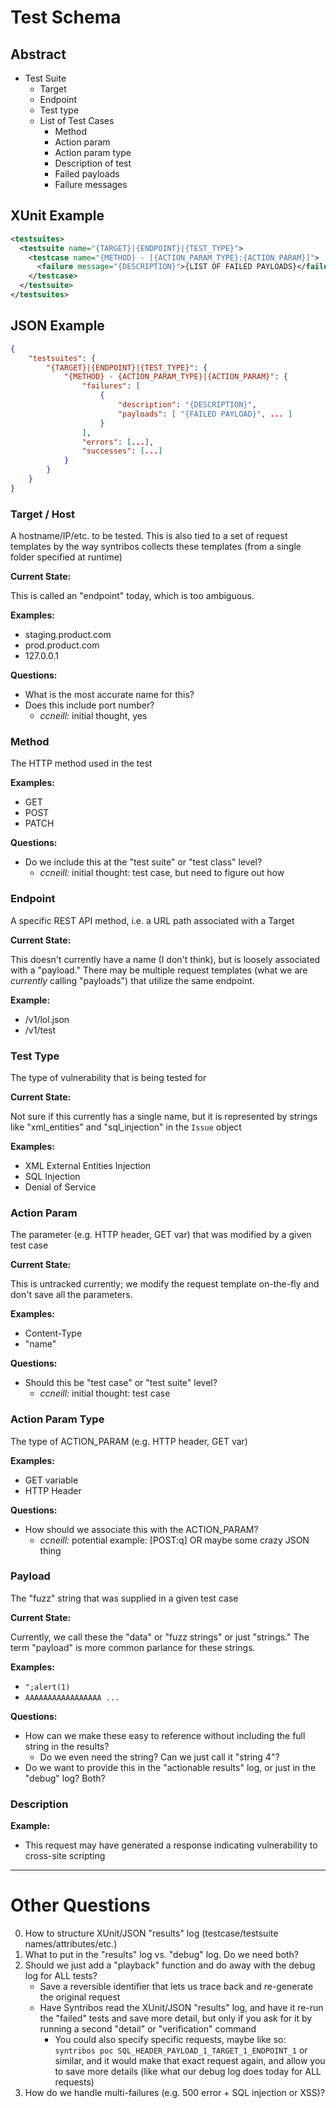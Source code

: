 # Test Schema

## Abstract

- Test Suite
    - Target
    - Endpoint
    - Test type
    - List of Test Cases
        - Method
        - Action param
        - Action param type
        - Description of test
        - Failed payloads
        - Failure messages

## XUnit Example

```xml
<testsuites>
  <testsuite name="{TARGET}|{ENDPOINT}|{TEST_TYPE}">
    <testcase name="{METHOD} - [{ACTION_PARAM_TYPE}:{ACTION_PARAM}]">
      <failure message="{DESCRIPTION}">{LIST OF FAILED PAYLOADS}</failure>
    </testcase>
  </testsuite>
</testsuites>
```

## JSON Example

```json
{
    "testsuites": {
        "{TARGET}|{ENDPOINT}|{TEST_TYPE}": {
            "{METHOD} - {ACTION_PARAM_TYPE}|{ACTION_PARAM}": {
                "failures": [
                    {
                        "description": "{DESCRIPTION}",
                        "payloads": [ "{FAILED PAYLOAD}", ... ]
                    }
                ],
                "errors": [...],
                "successes": [...]
            }
        }
    } 
}
```

### Target / Host

A hostname/IP/etc. to be tested. This is also tied to a set of request
templates by the way syntribos collects these templates (from a single folder
specified at runtime)

__Current State:__

This is called an "endpoint" today, which is too ambiguous.

__Examples:__

- staging.product.com
- prod.product.com
- 127.0.0.1

__Questions:__

- What is the most accurate name for this?
- Does this include port number?
    - *ccneill:* initial thought, yes

### Method

The HTTP method used in the test 

__Examples:__

- GET
- POST
- PATCH

__Questions:__

- Do we include this at the "test suite" or "test class" level?
    - *ccneill:* initial thought: test case, but need to figure out how

### Endpoint

A specific REST API method, i.e. a URL path associated with a Target

__Current State:__

This doesn't currently have a name (I don't think), but is loosely associated
with a "payload." There may be multiple request templates (what we are *currently*
calling "payloads") that utilize the same endpoint.

__Example:__

- /v1/lol.json
- /v1/test

### Test Type

The type of vulnerability that is being tested for 

__Current State:__

Not sure if this currently has a single name, but it is represented by strings
like "xml_entities" and "sql_injection" in the `Issue` object

__Examples:__

- XML External Entities Injection
- SQL Injection
- Denial of Service

### Action Param

The parameter (e.g. HTTP header, GET var) that was modified by a given test case

__Current State:__

This is untracked currently; we modify the request template on-the-fly and don't
save all the parameters.

__Examples:__

- Content-Type
- "name"

__Questions:__
- Should this be "test case" or "test suite" level?
    - *ccneill:* initial thought: test case

### Action Param Type

The type of ACTION_PARAM (e.g. HTTP header, GET var)

__Examples:__

- GET variable
- HTTP Header

__Questions:__

- How should we associate this with the ACTION_PARAM?
    - *ccneill:* potential example: [POST:q] OR maybe some crazy JSON thing

### Payload

The "fuzz" string that was supplied in a given test case

__Current State:__

Currently, we call these the "data" or "fuzz strings" or just "strings." The
term "payload" is more common parlance for these strings.

__Examples:__

- `";alert(1)`
- `AAAAAAAAAAAAAAAAA ...`

__Questions:__

- How can we make these easy to reference without including the full string in
  the results?
    - Do we even need the string? Can we just call it "string 4"?
- Do we want to provide this in the "actionable results" log, or just in the
  "debug" log? Both?

### Description

__Example:__

- This request may have generated a response indicating vulnerability to
  cross-site scripting

------

# Other Questions

0. How to structure XUnit/JSON "results" log (testcase/testsuite names/attributes/etc.)
0. What to put in the "results" log vs. "debug" log. Do we need both?
0. Should we just add a "playback" function and do away with the debug log for
   ALL tests?
    - Save a reversible identifier that lets us trace back and re-generate the
      original request
    - Have Syntribos read the XUnit/JSON "results" log, and have it re-run the
      "failed" tests and save more detail, but only if you ask for it by running
      a second "detail" or "verification" command
        - You could also specify specific requests, maybe like so:
      `syntribos poc SQL_HEADER_PAYLOAD_1_TARGET_1_ENDPOINT_1` or similar, and
      it would make that exact request again, and allow you to save more details
      (like what our debug log does today for ALL requests)
0. How do we handle multi-failures (e.g. 500 error + SQL injection or XSS)?
